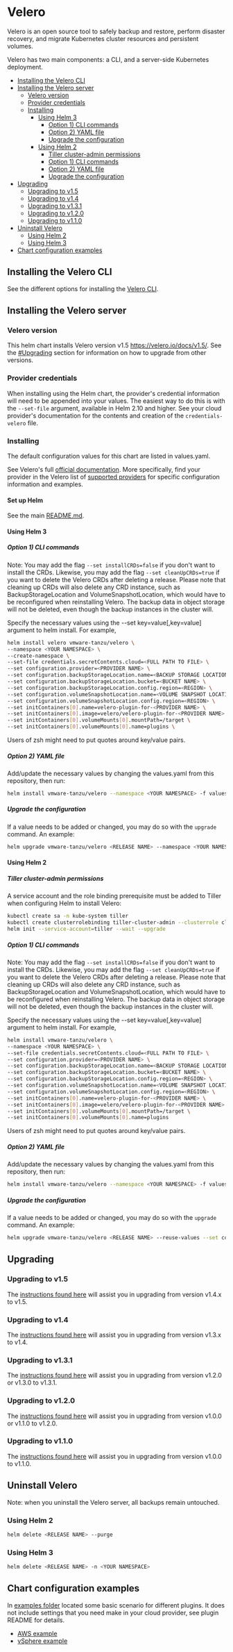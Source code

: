 # Velero

Velero is an open source tool to safely backup and restore, perform disaster recovery, and migrate Kubernetes cluster resources and persistent volumes.

Velero has two main components: a CLI, and a server-side Kubernetes deployment.

* [Installing the Velero CLI](#installing-the-velero-cli)
* [Installing the Velero server](#installing-the-velero-server)
  * [Velero version](#velero-version)
  * [Provider credentials](#provider-credentials)
  * [Installing](#installing)
    * [Using Helm 3](#using-helm-3)
      * [Option 1) CLI commands](#option-1-cli-commands)
      * [Option 2) YAML file](#option-2-yaml-file)
      * [Upgrade the configuration](#upgrade-the-configuration)
    * [Using Helm 2](#using-helm-2)
      * [Tiller cluster-admin permissions](#tiller-cluster-admin-permissions)
      * [Option 1) CLI commands](#option-1-cli-commands-1)
      * [Option 2) YAML file](#option-2-yaml-file-1)
      * [Upgrade the configuration](#upgrade-the-configuration-1)
* [Upgrading](#upgrading)
  * [Upgrading to v1.5](#upgrading-to-v15)
  * [Upgrading to v1.4](#upgrading-to-v14)
  * [Upgrading to v1.3.1](#upgrading-to-v131)
  * [Upgrading to v1.2.0](#upgrading-to-v120)
  * [Upgrading to v1.1.0](#upgrading-to-v110)
* [Uninstall Velero](#uninstall-velero)
  * [Using Helm 2](#using-helm-2-1)
  * [Using Helm 3](#using-helm-3-1)
* [Chart configuration examples](#chart-configuration-examples)

## Installing the Velero CLI

See the different options for installing the [Velero CLI](https://velero.io/docs/v1.5/basic-install/#install-the-cli).

## Installing the Velero server

### Velero version

This helm chart installs Velero version v1.5 https://velero.io/docs/v1.5/. See the [#Upgrading](#upgrading) section for information on how to upgrade from other versions.

### Provider credentials

When installing using the Helm chart, the provider's credential information will need to be appended into your values. The easiest way to do this is with the `--set-file` argument, available in Helm 2.10 and higher. See your cloud provider's documentation for the contents and creation of the `credentials-velero` file.

### Installing

The default configuration values for this chart are listed in values.yaml.

See Velero's full [official documentation](https://velero.io/docs/v1.5/basic-install/). More specifically, find your provider in the Velero list of [supported providers](https://velero.io/docs/v1.5/supported-providers/) for specific configuration information and examples.

#### Set up Helm

See the main [README.md](https://github.com/vmware-tanzu/helm-charts#kubernetes-helm-charts-for-vmware-tanzu).

#### Using Helm 3

##### Option 1) CLI commands

Note: You may add the flag `--set installCRDs=false` if you don't want to install the CRDs.
Likewise, you may add the flag `--set cleanUpCRDs=true` if you want to delete the Velero CRDs after deleting a release.
Please note that cleaning up CRDs will also delete any CRD instance, such as BackupStorageLocation and VolumeSnapshotLocation, which would have to be reconfigured when reinstalling Velero. The backup data in object storage will not be deleted, even though the backup instances in the cluster will.

Specify the necessary values using the --set key=value[,key=value] argument to helm install. For example,

```bash
helm install velero vmware-tanzu/velero \
--namespace <YOUR NAMESPACE> \
--create-namespace \
--set-file credentials.secretContents.cloud=<FULL PATH TO FILE> \
--set configuration.provider=<PROVIDER NAME> \
--set configuration.backupStorageLocation.name=<BACKUP STORAGE LOCATION NAME> \
--set configuration.backupStorageLocation.bucket=<BUCKET NAME> \
--set configuration.backupStorageLocation.config.region=<REGION> \
--set configuration.volumeSnapshotLocation.name=<VOLUME SNAPSHOT LOCATION NAME> \
--set configuration.volumeSnapshotLocation.config.region=<REGION> \
--set initContainers[0].name=velero-plugin-for-<PROVIDER NAME> \
--set initContainers[0].image=velero/velero-plugin-for-<PROVIDER NAME>:<PROVIDER PLUGIN TAG> \
--set initContainers[0].volumeMounts[0].mountPath=/target \
--set initContainers[0].volumeMounts[0].name=plugins \
```

Users of zsh might need to put quotes around key/value pairs.

##### Option 2) YAML file

Add/update the necessary values by changing the values.yaml from this repository, then run:

```bash
helm install vmware-tanzu/velero --namespace <YOUR NAMESPACE> -f values.yaml --generate-name
```

##### Upgrade the configuration

If a value needs to be added or changed, you may do so with the `upgrade` command. An example:

```bash
helm upgrade vmware-tanzu/velero <RELEASE NAME> --namespace <YOUR NAMESPACE> --reuse-values --set configuration.provider=<NEW PROVIDER>
```

#### Using Helm 2

##### Tiller cluster-admin permissions

A service account and the role binding prerequisite must be added to Tiller when configuring Helm to install Velero:

```bash
kubectl create sa -n kube-system tiller
kubectl create clusterrolebinding tiller-cluster-admin --clusterrole cluster-admin --serviceaccount kube-system:tiller
helm init --service-account=tiller --wait --upgrade
```

##### Option 1) CLI commands

Note: You may add the flag `--set installCRDs=false` if you don't want to install the CRDs.
Likewise, you may add the flag `--set cleanUpCRDs=true` if you want to delete the Velero CRDs after deleting a release.
Please note that cleaning up CRDs will also delete any CRD instance, such as BackupStorageLocation and VolumeSnapshotLocation, which would have to be reconfigured when reinstalling Velero. The backup data in object storage will not be deleted, even though the backup instances in the cluster will.

Specify the necessary values using the --set key=value[,key=value] argument to helm install. For example,

```bash
helm install vmware-tanzu/velero \
--namespace <YOUR NAMESPACE> \
--set-file credentials.secretContents.cloud=<FULL PATH TO FILE> \
--set configuration.provider=<PROVIDER NAME> \
--set configuration.backupStorageLocation.name=<BACKUP STORAGE LOCATION NAME> \
--set configuration.backupStorageLocation.bucket=<BUCKET NAME> \
--set configuration.backupStorageLocation.config.region=<REGION> \
--set configuration.volumeSnapshotLocation.name=<VOLUME SNAPSHOT LOCATION NAME> \
--set configuration.volumeSnapshotLocation.config.region=<REGION> \
--set initContainers[0].name=velero-plugin-for-<PROVIDER NAME> \
--set initContainers[0].image=velero/velero-plugin-for-<PROVIDER NAME>:<PROVIDER PLUGIN TAG> \
--set initContainers[0].volumeMounts[0].mountPath=/target \
--set initContainers[0].volumeMounts[0].name=plugins
```

Users of zsh might need to put quotes around key/value pairs.

##### Option 2) YAML file

Add/update the necessary values by changing the values.yaml from this repository, then run:

```bash
helm install vmware-tanzu/velero --namespace <YOUR NAMESPACE> -f values.yaml
```

##### Upgrade the configuration

If a value needs to be added or changed, you may do so with the `upgrade` command. An example:

```bash
helm upgrade vmware-tanzu/velero <RELEASE NAME> --reuse-values --set configuration.provider=<NEW PROVIDER>
```

## Upgrading

### Upgrading to v1.5

The [instructions found here](https://velero.io/docs/v1.5/upgrade-to-1.5/) will assist you in upgrading from version v1.4.x to v1.5.


### Upgrading to v1.4

The [instructions found here](https://velero.io/docs/v1.4/upgrade-to-1.4/) will assist you in upgrading from version v1.3.x to v1.4.

### Upgrading to v1.3.1

The [instructions found here](https://velero.io/docs/v1.3.1/upgrade-to-1.3/) will assist you in upgrading from version v1.2.0 or v1.3.0 to v1.3.1.

### Upgrading to v1.2.0

The [instructions found here](https://velero.io/docs/v1.2.0/upgrade-to-1.2/) will assist you in upgrading from version v1.0.0 or v1.1.0 to v1.2.0.

### Upgrading to v1.1.0

The [instructions found here](https://velero.io/docs/v1.1.0/upgrade-to-1.1/) will assist you in upgrading from version v1.0.0 to v1.1.0.

## Uninstall Velero

Note: when you uninstall the Velero server, all backups remain untouched.

### Using Helm 2

```bash
helm delete <RELEASE NAME> --purge
```

### Using Helm 3

```bash
helm delete <RELEASE NAME> -n <YOUR NAMESPACE>
```

## Chart configuration examples

In [examples folder](./examples/) located some basic scenario for different plugins. It does not include settings that you need make in your cloud provider, see plugin README for details.

* [AWS example](./examples/aws/)
* [vSphere example](./examples/vsphere/)
